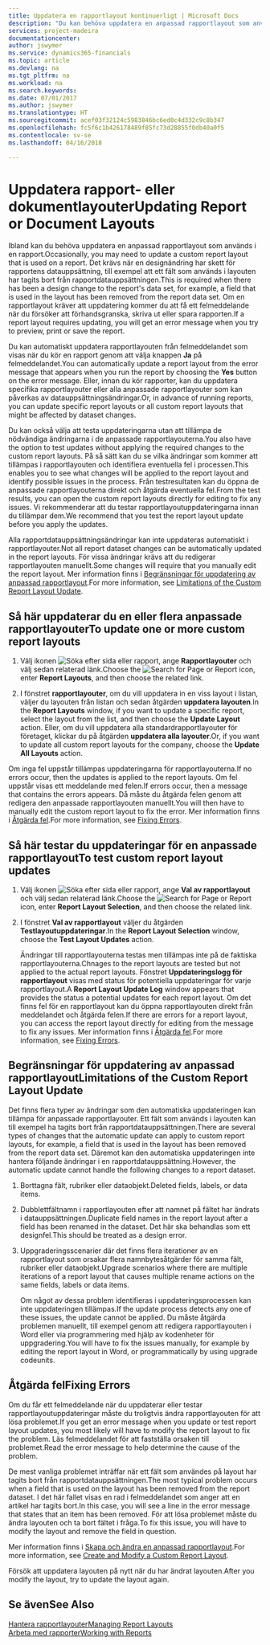```yaml
---
title: Uppdatera en rapportlayout kontinuerligt | Microsoft Docs
description: "Du kan behöva uppdatera en anpassad rapportlayout som används i en rapport. Det krävs när en designändring har skett för rapportens datauppsättning, till exempel att ett fält som används i layouten har tagits bort från rapportdatauppsättningen."
services: project-madeira
documentationcenter: 
author: jswymer
ms.service: dynamics365-financials
ms.topic: article
ms.devlang: na
ms.tgt_pltfrm: na
ms.workload: na
ms.search.keywords: 
ms.date: 07/01/2017
ms.author: jswymer
ms.translationtype: HT
ms.sourcegitcommit: acef03f32124c5983846bc6ed0c4d332c9c8b347
ms.openlocfilehash: fc5f6c1b426178489f85fc73d28855f0db40a0f5
ms.contentlocale: sv-se
ms.lasthandoff: 04/16/2018

---
```

# <a name="updating-report-or-document-layouts"></a><span data-ttu-id="b49ac-104">Uppdatera rapport- eller dokumentlayouter</span><span class="sxs-lookup"><span data-stu-id="b49ac-104">Updating Report or Document Layouts</span></span>
<span data-ttu-id="b49ac-105">Ibland kan du behöva uppdatera en anpassad rapportlayout som används i en rapport.</span><span class="sxs-lookup"><span data-stu-id="b49ac-105">Occasionally, you may need to update a custom report layout that is used on a report.</span></span> <span data-ttu-id="b49ac-106">Det krävs när en designändring har skett för rapportens datauppsättning, till exempel att ett fält som används i layouten har tagits bort från rapportdatauppsättningen.</span><span class="sxs-lookup"><span data-stu-id="b49ac-106">This is required when there has been a design change to the report's data set, for example, a field that is used in the layout has been removed from the report data set.</span></span> <span data-ttu-id="b49ac-107">Om en rapportlayout kräver att uppdatering kommer du att få ett felmeddelande när du försöker att förhandsgranska, skriva ut eller spara rapporten.</span><span class="sxs-lookup"><span data-stu-id="b49ac-107">If a report layout requires updating, you will get an error message when you try to preview, print or save the report.</span></span>  
  
<span data-ttu-id="b49ac-108">Du kan automatiskt uppdatera rapportlayouten från felmeddelandet som visas när du kör en rapport genom att välja knappen **Ja** på felmeddelandet.</span><span class="sxs-lookup"><span data-stu-id="b49ac-108">You can automatically update a report layout from the error message that appears when you run the report by choosing the **Yes** button on the error message.</span></span> <span data-ttu-id="b49ac-109">Eller, innan du kör rapporter, kan du uppdatera specifika rapportlayouter eller alla anpassade rapportlayouter som kan påverkas av datauppsättningsändringar.</span><span class="sxs-lookup"><span data-stu-id="b49ac-109">Or, in advance of running reports, you can update specific report layouts or all custom report layouts that might be affected by dataset changes.</span></span>  
  
<span data-ttu-id="b49ac-110">Du kan också välja att testa uppdateringarna utan att tillämpa de nödvändiga ändringarna i de anpassade rapportlayouterna.</span><span class="sxs-lookup"><span data-stu-id="b49ac-110">You also have the option to test updates without applying the required changes to the custom report layouts.</span></span> <span data-ttu-id="b49ac-111">På så sätt kan du se vilka ändringar som kommer att tillämpas i rapportlayouten och identifiera eventuella fel i processen.</span><span class="sxs-lookup"><span data-stu-id="b49ac-111">This enables you to see what changes will be applied to the report layout and identify possible issues in the process.</span></span> <span data-ttu-id="b49ac-112">Från testresultaten kan du öppna de anpassade rapportlayouterna direkt och åtgärda eventuella fel.</span><span class="sxs-lookup"><span data-stu-id="b49ac-112">From the test results, you can open the custom report layouts directly for editing to fix any issues.</span></span> <span data-ttu-id="b49ac-113">Vi rekommenderar att du testar rapportlayoutuppdateringarna innan du tillämpar dem.</span><span class="sxs-lookup"><span data-stu-id="b49ac-113">We recommend that you test the report layout update before you apply the updates.</span></span>  
  
<span data-ttu-id="b49ac-114">Alla rapportdatauppsättningsändringar kan inte uppdateras automatiskt i rapportlayouter.</span><span class="sxs-lookup"><span data-stu-id="b49ac-114">Not all report dataset changes can be automatically updated in the report layouts.</span></span> <span data-ttu-id="b49ac-115">För vissa ändringar krävs att du redigerar rapportlayouten manuellt.</span><span class="sxs-lookup"><span data-stu-id="b49ac-115">Some changes will require that you manually edit the report layout.</span></span> <span data-ttu-id="b49ac-116">Mer information finns i [Begränsningar för uppdatering av anpassad rapportlayout](ui-update-report-layouts.md#UpdateLimitations).</span><span class="sxs-lookup"><span data-stu-id="b49ac-116">For more information, see [Limitations of the Custom Report Layout Update](ui-update-report-layouts.md#UpdateLimitations).</span></span>  
  
## <a name="to-update-one-or-more-custom-report-layouts"></a><span data-ttu-id="b49ac-117">Så här uppdaterar du en eller flera anpassade rapportlayouter</span><span class="sxs-lookup"><span data-stu-id="b49ac-117">To update one or more custom report layouts</span></span>  
  
1.  <span data-ttu-id="b49ac-118">Välj ikonen ![Söka efter sida eller rapport](media/ui-search/search_small.png "Ikonen Söka efter sida eller rapport"), ange **Rapportlayouter** och välj sedan relaterad länk.</span><span class="sxs-lookup"><span data-stu-id="b49ac-118">Choose the ![Search for Page or Report](media/ui-search/search_small.png "Search for Page or Report icon") icon, enter **Report Layouts**, and then choose the related link.</span></span>  
  
2.  <span data-ttu-id="b49ac-119">I fönstret **rapportlayouter**, om du vill uppdatera in en viss layout i listan, väljer du layouten från listan och sedan åtgärden **uppdatera layouten**.</span><span class="sxs-lookup"><span data-stu-id="b49ac-119">In the **Report Layouts** window, if you want to update a specific report, select the layout from the list, and then choose the **Update Layout** action.</span></span> <span data-ttu-id="b49ac-120">Eller, om du vill uppdatera alla standardrapportlayouter för företaget, klickar du på åtgärden **uppdatera alla layouter**.</span><span class="sxs-lookup"><span data-stu-id="b49ac-120">Or, if you want to update all custom report layouts for the company, choose the **Update All Layouts** action.</span></span>  

<span data-ttu-id="b49ac-121">Om inga fel uppstår tillämpas uppdateringarna för rapportlayouterna.</span><span class="sxs-lookup"><span data-stu-id="b49ac-121">If no errors occur, then the updates is applied to the report layouts.</span></span> <span data-ttu-id="b49ac-122">Om fel uppstår visas ett meddelande med felen.</span><span class="sxs-lookup"><span data-stu-id="b49ac-122">If errors occur, then a message that contains the errors appears.</span></span> <span data-ttu-id="b49ac-123">Då måste du åtgärda felen genom att redigera den anpassade rapportlayouten manuellt.</span><span class="sxs-lookup"><span data-stu-id="b49ac-123">You will then have to manually edit the custom report layout to fix the error.</span></span> <span data-ttu-id="b49ac-124">Mer information finns i [Åtgärda fel](ui-update-report-layouts.md#FixErrors).</span><span class="sxs-lookup"><span data-stu-id="b49ac-124">For more information, see [Fixing Errors](ui-update-report-layouts.md#FixErrors).</span></span>  

## <a name="to-test-custom-report-layout-updates"></a><span data-ttu-id="b49ac-125">Så här testar du uppdateringar för en anpassade rapportlayout</span><span class="sxs-lookup"><span data-stu-id="b49ac-125">To test custom report layout updates</span></span>  
  
1. <span data-ttu-id="b49ac-126">Välj ikonen ![Söka efter sida eller rapport](media/ui-search/search_small.png "Ikonen Söka efter sida eller rapport"), ange **Val av rapportlayout** och välj sedan relaterad länk.</span><span class="sxs-lookup"><span data-stu-id="b49ac-126">Choose the ![Search for Page or Report](media/ui-search/search_small.png "Search for Page or Report icon") icon, enter **Report Layout Selection**, and then choose the related link.</span></span>  
  
2. <span data-ttu-id="b49ac-127">I fönstret **Val av rapportlayout** väljer du åtgärden **Testlayoutuppdateringar**.</span><span class="sxs-lookup"><span data-stu-id="b49ac-127">In the **Report Layout Selection** window, choose the **Test Layout Updates** action.</span></span>  
  
   <span data-ttu-id="b49ac-128">Ändringar till rapportlayouterna testas men tillämpas inte på de faktiska rapportlayouterna.</span><span class="sxs-lookup"><span data-stu-id="b49ac-128">Chnages to the report layouts are tested but not applied to the actual report layouts.</span></span> <span data-ttu-id="b49ac-129">Fönstret **Uppdateringslogg för rapportlayout** visas med status för potentiella uppdateringar för varje rapportlayout.</span><span class="sxs-lookup"><span data-stu-id="b49ac-129">A **Report Layout Update Log** window appears that provides the status a potential updates for each report layout.</span></span> <span data-ttu-id="b49ac-130">Om det finns fel för en rapportlayout kan du öppna rapportlayouten direkt från meddelandet och åtgärda felen.</span><span class="sxs-lookup"><span data-stu-id="b49ac-130">If there are errors for a report layout, you can access the report layout directly for editing from the message to fix any issues.</span></span> <span data-ttu-id="b49ac-131">Mer information finns i [Åtgärda fel](ui-update-report-layouts.md#FixErrors).</span><span class="sxs-lookup"><span data-stu-id="b49ac-131">For more information, see [Fixing Errors](ui-update-report-layouts.md#FixErrors).</span></span>  
  
##  <a name="UpdateLimitations"></a> <span data-ttu-id="b49ac-132">Begränsningar för uppdatering av anpassad rapportlayout</span><span class="sxs-lookup"><span data-stu-id="b49ac-132">Limitations of the Custom Report Layout Update</span></span>  
 <span data-ttu-id="b49ac-133">Det finns flera typer av ändringar som den automatiska uppdateringen kan tillämpa för anpassade rapportlayouter. Ett fält som används i layouten kan till exempel ha tagits bort från rapportdatauppsättningen.</span><span class="sxs-lookup"><span data-stu-id="b49ac-133">There are several types of changes that the automatic update can apply to custom report layouts, for example, a field that is used in the layout has been removed from the report data set.</span></span> <span data-ttu-id="b49ac-134">Däremot kan den automatiska uppdateringen inte hantera följande ändringar i en rapportdatauppsättning.</span><span class="sxs-lookup"><span data-stu-id="b49ac-134">However, the automatic update cannot handle the following changes to a report dataset.</span></span>  
  
1. <span data-ttu-id="b49ac-135">Borttagna fält, rubriker eller dataobjekt.</span><span class="sxs-lookup"><span data-stu-id="b49ac-135">Deleted fields, labels, or data items.</span></span>  
  
2. <span data-ttu-id="b49ac-136">Dubblettfältnamn i rapportlayouten efter att namnet på fältet har ändrats i datauppsättningen.</span><span class="sxs-lookup"><span data-stu-id="b49ac-136">Duplicate field names in the report layout after a field has been renamed in the dataset.</span></span> <span data-ttu-id="b49ac-137">Det här ska behandlas som ett designfel.</span><span class="sxs-lookup"><span data-stu-id="b49ac-137">This should be treated as a design error.</span></span>  
  
3. <span data-ttu-id="b49ac-138">Uppgraderingsscenarier där det finns flera iterationer av en rapportlayout som orsakar flera namnbytesåtgärder för samma fält, rubriker eller dataobjekt.</span><span class="sxs-lookup"><span data-stu-id="b49ac-138">Upgrade scenarios where there are multiple iterations of a report layout that causes multiple rename actions on the same fields, labels or data items.</span></span>  
  
   <span data-ttu-id="b49ac-139">Om något av dessa problem identifieras i uppdateringsprocessen kan inte uppdateringen tillämpas.</span><span class="sxs-lookup"><span data-stu-id="b49ac-139">If the update process detects any one of these issues, the update cannot be applied.</span></span> <span data-ttu-id="b49ac-140">Du måste åtgärda problemen manuellt, till exempel genom att redigera rapportlayouten i Word eller via programmering med hjälp av kodenheter för uppgradering.</span><span class="sxs-lookup"><span data-stu-id="b49ac-140">You will have to fix the issues manually, for example by editing the report layout in Word, or programmatically by using upgrade codeunits.</span></span>  
  
##  <a name="FixErrors"></a> <span data-ttu-id="b49ac-141">Åtgärda fel</span><span class="sxs-lookup"><span data-stu-id="b49ac-141">Fixing Errors</span></span>  
 <span data-ttu-id="b49ac-142">Om du får ett felmeddelande när du uppdaterar eller testar rapportlayoutuppdateringar måste du troligtvis ändra rapportlayouten för att lösa problemet.</span><span class="sxs-lookup"><span data-stu-id="b49ac-142">If you get an error message when you update or test report layout updates, you most likely will have to modify the report layout to fix the problem.</span></span> <span data-ttu-id="b49ac-143">Läs felmeddelandet för att fastställa orsaken till problemet.</span><span class="sxs-lookup"><span data-stu-id="b49ac-143">Read the error message to help determine the cause of the problem.</span></span>  
  
 <span data-ttu-id="b49ac-144">De mest vanliga problemet inträffar när ett fält som användes på layout har tagits bort från rapportdatauppsättningen.</span><span class="sxs-lookup"><span data-stu-id="b49ac-144">The most typical problem occurs when a field that is used on the layout has been removed from the report dataset.</span></span> <span data-ttu-id="b49ac-145">I det här fallet visas en rad i felmeddelandet som anger att en artikel har tagits bort.</span><span class="sxs-lookup"><span data-stu-id="b49ac-145">In this case, you will see a line in the error message that states that an item has been removed.</span></span> <span data-ttu-id="b49ac-146">För att lösa problemet måste du ändra layouten och ta bort fältet i fråga.</span><span class="sxs-lookup"><span data-stu-id="b49ac-146">To fix this issue, you will have to modify the layout and remove the field in question.</span></span>  
  
 <span data-ttu-id="b49ac-147">Mer information finns i [Skapa och ändra en anpassad rapportlayout](ui-how-create-custom-report-layout.md#ModifyCustomLayout).</span><span class="sxs-lookup"><span data-stu-id="b49ac-147">For more information, see [Create and Modify a Custom Report Layout](ui-how-create-custom-report-layout.md#ModifyCustomLayout).</span></span>  
  
 <span data-ttu-id="b49ac-148">Försök att uppdatera layouten på nytt när du har ändrat layouten.</span><span class="sxs-lookup"><span data-stu-id="b49ac-148">After you modify the layout, try to update the layout again.</span></span>  
  
## <a name="see-also"></a><span data-ttu-id="b49ac-149">Se även</span><span class="sxs-lookup"><span data-stu-id="b49ac-149">See Also</span></span>  
 [<span data-ttu-id="b49ac-150">Hantera rapportlayouter</span><span class="sxs-lookup"><span data-stu-id="b49ac-150">Managing Report Layouts</span></span>](ui-manage-report-layouts.md)  
 [<span data-ttu-id="b49ac-151">Arbeta med rapporter</span><span class="sxs-lookup"><span data-stu-id="b49ac-151">Working with Reports</span></span>](ui-work-report.md)  
